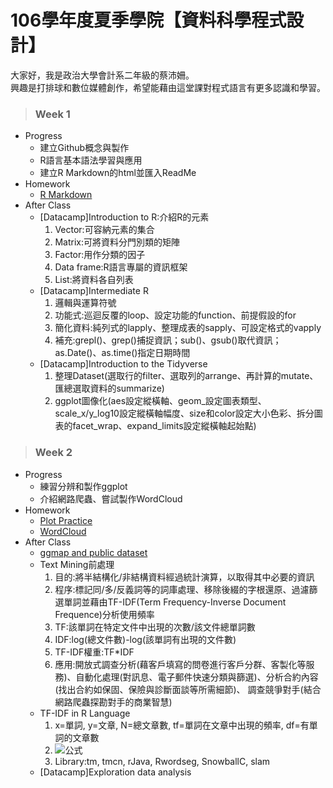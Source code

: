 # 106學年度夏季學院【資料科學程式設計】  
大家好，我是政治大學會計系二年級的蔡沛姍。  
興趣是打排球和數位媒體創作，希望能藉由這堂課對程式語言有更多認識和學習。  
>### Week 1  
* Progress  
  + 建立Github概念與製作  
  + R語言基本語法學習與應用  
  + 建立R Markdown的html並匯入ReadMe
* Homework  
  + [R Markdown](https://pei4.github.io/cs-x-programming/week1/HW1)
* After Class  
  + [Datacamp]Introduction to R:介紹R的元素  
    1. Vector:可容納元素的集合  
    2. Matrix:可將資料分門別類的矩陣  
    3. Factor:用作分類的因子  
    4. Data frame:R語言專屬的資訊框架  
    5. List:將資料各自列表  
  + [Datacamp]Intermediate R
    1. 邏輯與運算符號  
    2. 功能式:巡迴反覆的loop、設定功能的function、前提假設的for  
    3. 簡化資料:純列式的lapply、整理成表的sapply、可設定格式的vapply  
    4. 補充:grepl()、grep()捕捉資訊；sub()、gsub()取代資訊；as.Date()、as.time()指定日期時間  
  + [Datacamp]Introduction to the Tidyverse  
    1. 整理Dataset(選取行的filter、選取列的arrange、再計算的mutate、匯總選取資料的summarize)  
    2. ggplot圖像化(aes設定縱橫軸、geom_設定圖表類型、scale_x/y_log10設定縱橫軸幅度、size和color設定大小色彩、拆分圖表的facet_wrap、expand_limits設定縱橫軸起始點)  

>### Week 2  
* Progress  
  + 練習分辨和製作ggplot  
  + 介紹網路爬蟲、嘗試製作WordCloud  
* Homework  
  + [Plot Practice](https://pei4.github.io/cs-x-programming/week2/HW2_part1)  
  + [WordCloud](https://pei4.github.io/cs-x-programming/week2/HW2_part2)  
* After Class  
  + [ggmap and public dataset](https://pei4.github.io/cs-x-programming/week2/ggmap/ggmap_with_public_dataset.html)  
  + Text Mining前處理  
    1. 目的:將半結構化/非結構資料經過統計演算，以取得其中必要的資訊  
    2. 程序:標記同/多/反義詞等的詞庫處理、移除後綴的字根還原、過濾篩選單詞並藉由TF-IDF(Term Frequency-Inverse Document Frequence)分析使用頻率   
    3. TF:該單詞在特定文件中出現的次數/該文件總單詞數  
    4. IDF:log(總文件數)-log(該單詞有出現的文件數)  
    5. TF-IDF權重:TF*IDF  
    6. 應用:開放式調查分析(藉客戶填寫的問卷進行客戶分群、客製化等服務)、自動化處理(對訊息、電子郵件快速分類與篩選)、分析合約內容(找出合約如保固、保險與診斷面談等所需細節)、
   調查競爭對手(結合網路爬蟲探勘對手的商業智慧)  
  + TF-IDF in R Language  
    1. x=單詞, y=文章, N=總文章數, tf=單詞在文章中出現的頻率, df=有單詞的文章數   
    2. ![公式](https://pei4.github.io/cs-x-programming/week2/TFIDF.JPG)
    3. Library:tm, tmcn, rJava, Rwordseg, SnowballC, slam     
  + [Datacamp]Exploration data analysis  




